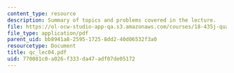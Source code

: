 ```yaml
---
content_type: resource
description: Summary of topics and problems covered in the lecture.
file: https://ol-ocw-studio-app-qa.s3.amazonaws.com/courses/18-435j-quantum-computation-fall-2003/770081c0a026f333da47adf07de05172_qc_lec04.pdf
file_type: application/pdf
parent_uid: bb8941a8-2595-1725-8dd2-40d06532f3a0
resourcetype: Document
title: qc_lec04.pdf
uid: 770081c0-a026-f333-da47-adf07de05172
---
```

